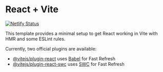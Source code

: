 # React + Vite

[![Netlify Status](https://api.netlify.com/api/v1/badges/31191e4a-077e-405e-8bef-cee5babcddf4/deploy-status)](https://app.netlify.com/sites/gif-expert-app-ipproyectosysoluciones/deploys)

This template provides a minimal setup to get React working in Vite with HMR and some ESLint rules.

Currently, two official plugins are available:

- [@vitejs/plugin-react](https://github.com/vitejs/vite-plugin-react/blob/main/packages/plugin-react/README.md) uses [Babel](https://babeljs.io/) for Fast Refresh
- [@vitejs/plugin-react-swc](https://github.com/vitejs/vite-plugin-react-swc) uses [SWC](https://swc.rs/) for Fast Refresh
